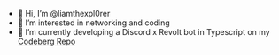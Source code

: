 - 👋 Hi, I’m @liamthexpl0rer
- 👀 I’m interested in networking and coding
- 🌱 I’m currently developing a Discord x Revolt bot in Typescript on my [Codeberg Repo](https://codeberg.org/liamthexpl0rer/elecbot)

<!---
liamthexpl0rer/l14mthexpl0rer is a ✨ special ✨ repository because its `README.md` (this file) appears on your GitHub profile.
You can click the Preview link to take a look at your changes.
--->
